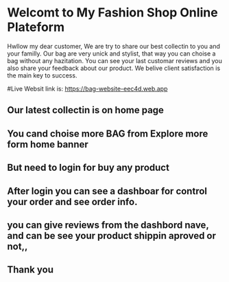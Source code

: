 # Welcomt to My Fashion Shop Online Plateform

Hwllow my dear customer, We are try to share our best collectin to you and your familly. Our bag are very unick and stylist, that way you can choise a bag without any hazitation. You can see your last customar reviews and you also share your feedback about our product. We belive client satisfaction is the main key to success.

#Live Websit link is: https://bag-website-eec4d.web.app

## Our latest collectin is on home page
## You cand choise more BAG from Explore more form home banner
## But need to login for buy any product
## After login you can see a dashboar for control your order and see order info.
## you can give reviews from the dashbord nave, and can be see your product shippin aproved or not,,

## Thank you 